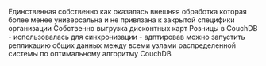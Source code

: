 Единственная собственно как оказалась внешняя обработка которая более менее универсальна и не привязана к закрытой специфики организации
Собственно выгрузка дисконтных карт Розницы в CouchDB - использовалась для синхронизации - адптировав можно запустить репликацию общих данных 
между всеми узлами распределенной системы по оптимальному алгоритму CouchDB
